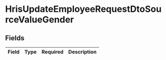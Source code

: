 # HrisUpdateEmployeeRequestDtoSourceValueGender


## Fields

| Field       | Type        | Required    | Description |
| ----------- | ----------- | ----------- | ----------- |